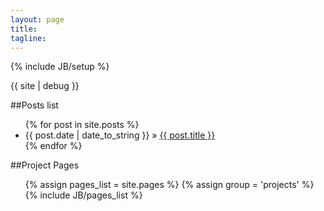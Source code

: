 ```yaml
---
layout: page
title: 
tagline: 
---
```

{% include JB/setup %}

{{ site | debug }}

##Posts list

<ul class="posts">
  {% for post in site.posts %}
    <li><span>{{ post.date | date_to_string }}</span> &raquo; <a href="{{ BASE_PATH }}{{ post.url }}">{{ post.title }}</a></li>
  {% endfor %}
</ul>


##Project Pages

<ul>
    {% assign pages_list = site.pages %}
    {% assign group = 'projects' %}
    {% include JB/pages_list %}
</ul>



